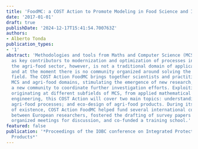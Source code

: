 ```yaml
---
title: 'FoodMC: a COST Action to Promote Modeling in Food Science and Industry'
date: '2017-01-01'
draft: true
publishDate: '2024-12-17T15:41:54.700763Z'
authors:
- Alberto Tonda
publication_types:
- '1'
abstract: 'Methodologies and tools from Maths and Computer Science (MCS) are emerging
  as key contributors to modernization and optimization of processes in various disciplines:
  the agri-food sector, however, is not a traditional domain of application for MCS,
  and at the moment there is no community organized around solving the issues of this
  field. The COST Action FoodMC brings together scientists and practitioners from
  MCS and agri-food domains, stimulating the emergence of new research, and structuring
  a new community to coordinate further investigation efforts. Exploiting approaches
  originating at different subfields of MCS, from applied mathematical models to knowledge
  engineering, this COST Action will cover two main topics: understanding and controlling
  agri-food processes; and eco-design of agri-food products. During its first year
  of existence, COST Action FoodMC helped fund several international collaborations
  between European researchers, fostered the drafting of survey papers on food modelling,
  organized meetings for discussion, and co-funded a training school.'
featured: false
publication: '*Proceedings of the IOBC conference on Integrated Protection of Stored
  Products*'
---
```


